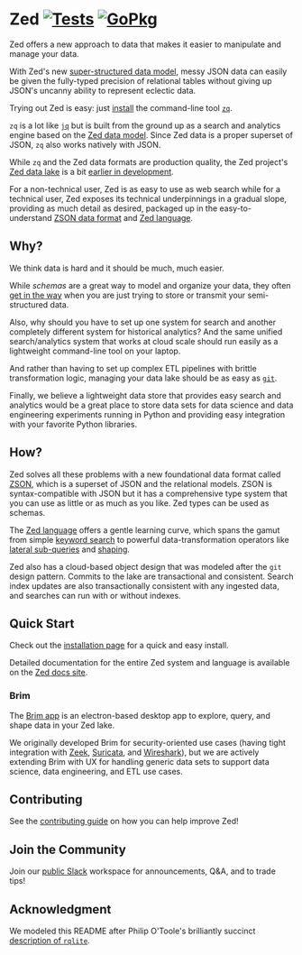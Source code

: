 # Zed [![Tests][tests-img]][tests] [![GoPkg][gopkg-img]][gopkg]

Zed offers a new approach to data that makes it easier to manipulate and manage
your data.

With Zed's new
[super-structured data model](https://zed.brimdata.io/docs/formats/#2-zed-a-super-structured-pattern),
messy JSON data can easily be given the fully-typed precision of relational tables
without giving up JSON's uncanny ability to represent eclectic data.

Trying out Zed is easy: just [install](https://zed.brimdata.io/docs/#getting-started)
the command-line tool [`zq`](https://zed.brimdata.io/docs/commands/zq/).

`zq` is a lot like [`jq`](https://stedolan.github.io/jq/)
but is built from the ground up as a search and analytics engine based
on the [Zed data model](https://zed.brimdata.io/docs/formats/zed).
Since Zed data is a proper superset of JSON, `zq` also works natively with JSON.

While `zq` and the Zed data formats are production quality, the Zed project's
[Zed data lake](https://zed.brimdata.io/docs/commands/zed/#1-the-lake-model)
is a bit [earlier in development](https://zed.brimdata.io/docs/commands/zed/#status).

For a non-technical user, Zed is as easy to use as web search
while for a technical user, Zed exposes its technical underpinnings
in a gradual slope, providing as much detail as desired,
packaged up in the easy-to-understand
[ZSON data format](https://zed.brimdata.io/docs/formats/zson) and
[Zed language](https://zed.brimdata.io/docs/language).

## Why?

We think data is hard and it should be much, much easier.

While _schemas_ are a great way to model and organize your data, they often
[get in the way](https://github.com/brimdata/sharkfest-21#schemas-a-double-edged-sword)
when you are just trying to store or transmit your semi-structured data.

Also, why should you have to set up one system
for search and another completely different system for historical analytics?
And the same unified search/analytics system that works at cloud scale should run easily as
a lightweight command-line tool on your laptop.

And rather than having to set up complex ETL pipelines with brittle
transformation logic, managing your data lake should be as easy as
[`git`](https://git-scm.com/).

Finally, we believe a lightweight data store that provides easy search and analytics
would be a great place to store data sets for data science and
data engineering experiments running in Python and providing easy
integration with your favorite Python libraries.

## How?

Zed solves all these problems with a new foundational data format called
[ZSON](https://zed.brimdata.io/docs/formats/zson),
which is a superset of JSON and the relational models.
ZSON is syntax-compatible with JSON
but it has a comprehensive type system that you can use as little or as much as you like.
Zed types can be used as schemas.

The [Zed language](https://zed.brimdata.io/docs/language) offers a gentle learning curve,
which spans the gamut from simple
[keyword search](https://zed.brimdata.io/docs/language/#7-search-expressions)
to powerful data-transformation operators like
[lateral sub-queries](https://zed.brimdata.io/docs/language/#8-lateral-subqueries)
and [shaping](https://zed.brimdata.io/docs/language/#9-shaping).

Zed also has a cloud-based object design that was modeled after
the `git` design pattern.  Commits to the lake are transactional
and consistent.  Search index updates are also transactionally
consistent with any ingested data, and searches can run with or
without indexes.

## Quick Start

Check out the [installation page](https://zed.brimdata.io/docs/install/)
for a quick and easy install.

Detailed documentation for the entire Zed system and language
is available on the [Zed docs site](https://zed.brimdata.io/docs).

### Brim

The [Brim app](https://github.com/brimdata/brim) is an electron-based
desktop app to explore, query, and shape data in your Zed lake.

We originally developed Brim for security-oriented use cases
(having tight integration with [Zeek](https://zeek.org/),
[Suricata](https://suricata.io/), and
[Wireshark](https://www.wireshark.org/)),
but we are actively extending Brim with UX for handling generic
data sets to support data science, data engineering, and ETL use cases.

## Contributing

See the [contributing guide](CONTRIBUTING.md) on how you can help improve Zed!

## Join the Community

Join our [public Slack](https://www.brimdata.io/join-slack/) workspace for announcements, Q&A, and to trade tips!

## Acknowledgment

We modeled this README after
Philip O'Toole's brilliantly succinct
[description of `rqlite`](https://github.com/rqlite/rqlite).

[tests-img]: https://github.com/brimdata/zed/workflows/Tests/badge.svg
[tests]: https://github.com/brimdata/zed/actions?query=workflow%3ATests
[gopkg-img]: https://pkg.go.dev/badge/github.com/brimdata/zed
[gopkg]: https://pkg.go.dev/github.com/brimdata/zed
